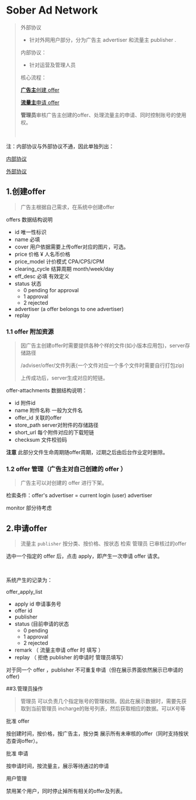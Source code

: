 # Sober Ad Network

> 外部协议
>
> - 针对外网用户部分，分为广告主 advertiser 和流量主 publisher .
>
> 内部协议：
>
> - 针对运营及管理人员
>
> 核心流程：
>
> [**广告主**创建 offer ](#1创建offer)
>
> [**流量主**申请 offer](#2申请offer)
>
> **管理员**审核广告主创建的offer、处理流量主的申请、同时控制账号的使用权。
>
> [](#)
>
> ​	

注：内部协议与外部协议不通，因此单独列出：

[内部协议](https://github.com/atschx/sober-server/tree/master/sober-server-adnetwork/sober-adnetwork-internal.md)

[外部协议](https://github.com/atschx/sober-server/tree/master/sober-server-adnetwork/sober-adnetwork-external.md)

## 1.创建offer

> 广告主根据自己需求，在系统中创建offer

offers 数据结构说明

- id 唯一性标识
- name 必填
- cover 用户依据需要上传offer对应的图片，可选。
- price 价格 ¥ 人名币价格
- price_model  计价模式 CPA/CPS/CPM
- clearing_cycle 结算周期 month/week/day
- eff_desc  必填 有效定义
- status 状态
  - 0 pending for approval
  - 1 approval 
  - 2 rejected 
- advertiser (a offer belongs to one advertiser) 
- replay

### 1.1 offer 附加资源

> 因广告主创建offer时需要提供各种个样的文件(如小版本应用包)，server存储路径
>
> /adviser/offer/文件列表(一个文件对应一个多个文件时需要自行打包zip)
>
> 上传成功后，server生成对应的短链。

offer-attachments 数据结构说明：

- id  附件id
- name 附件名称 一般为文件名
- offer_id 关联的offer
- store_path server对附件的存储路径
- short_url 每个附件对应的下载短链
- checksum 文件校验码

**注意** 此部分文件生命周期随offer周期，过期之后由后台作业定时删除。

### 1.2 offer 管理（广告主对自己创建的 offer ）

> 广告主可以对创建的 offer 进行下架。

检索条件：offer's advertiser = current login (user) advertiser

monitor 部分待考虑

## 2.申请offer

> 流量主 `publisher` 按分类、按价格、按状态 检索 管理员 已审核过的offer 

选中一个指定的 offer 后，点击 apply，即产生一次申请 offer 请求。

​	

系统产生的记录为：

offer_apply_list

- apply id 申请事务号
- offer id 
- publisher 
- status (目前申请的状态
  - 0 pending 
  - 1 approval
  - 2 rejected 
- remark （ 流量主申请 offer 时 填写 ）
- replay （ 拒绝 publisher 的申请时 管理员填写）

对于同一个 offer ，publisher 不可重复申请（但在展示界面依然展示已申请的offer)

##3.管理员操作

> 管理员 可以负责几个指定账号的管理权限。因此在展示数据时，需要先获取到当前管理员 incharge的账号列表，然后获取相应的数据。可以K号等

批准 offer 

按创建时间，按价格，按广告主，按分类 展示所有未审核的offer（同时支持按状态查询offer）。

批准 申请

按申请时间，按流量主，展示等待通过的申请

用户管理

禁用某个用户，同时停止掉所有相关的offer及列表。